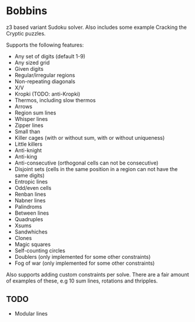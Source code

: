 # Bobbins

z3 based variant Sudoku solver. Also includes some example Cracking the Cryptic puzzles.

Supports the following features:

* Any set of digits (default 1-9)
* Any sized grid
* Given digits
* Regular/irregular regions
* Non-repeating diagonals
* X/V
* Kropki (TODO: anti-Kropki)
* Thermos, including slow thermos
* Arrows
* Region sum lines
* Whisper lines
* Zipper lines
* Small than
* Killer cages (with or without sum, with or without uniqueness)
* Little killers
* Anti-knight
* Anti-king
* Anti-consecutive (orthogonal cells can not be consecutive)
* Disjoint sets (cells in the same position in a region can not have the same digits)
* Entropic lines
* Odd/even cells
* Renban lines
* Nabner lines
* Palindroms
* Between lines
* Quadruples
* Xsums
* Sandwhiches
* Clones
* Magic squares
* Self-counting circles
* Doublers (only implemented for some other constraints)
* Fog of war (only implemented for some other constraints)

Also supports adding custom constraints per solve. There are a fair amount of examples of these, e.g 10 sum lines, rotations and thripples.

## TODO

* Modular lines
